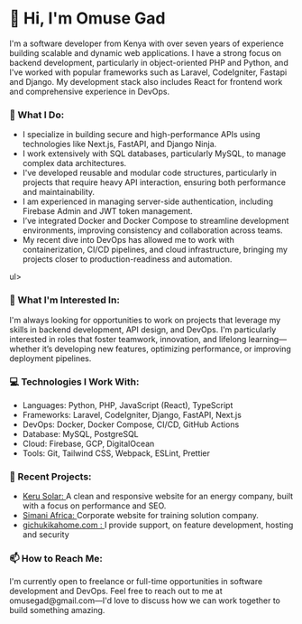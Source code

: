 <h1>👋 Hi, I'm Omuse Gad </h1>
<P>I'm a software developer from Kenya with over seven years of experience building scalable and dynamic web applications. I have a strong focus on backend development, particularly in object-oriented PHP and Python, and I've worked with popular frameworks such as Laravel, CodeIgniter, Fastapi and Django. My development stack also includes React for frontend work and comprehensive experience in DevOps.</p>

<h3>🌱 What I Do: </h3>
<ul>
<li>I specialize in building secure and high-performance APIs using technologies like Next.js, FastAPI, and Django Ninja.</li>
<li>I work extensively with SQL databases, particularly MySQL, to manage complex data architectures.</li>
<li>I've developed reusable and modular code structures, particularly in projects that require heavy API interaction, ensuring both performance and maintainability.</li>
<li>I am experienced in managing server-side authentication, including Firebase Admin and JWT token management.</li>
<li>I’ve integrated Docker and Docker Compose to streamline development environments, improving consistency and collaboration across teams.</li>
<li>My recent dive into DevOps has allowed me to work with containerization, CI/CD pipelines, and cloud infrastructure, bringing my projects closer to production-readiness and automation.</li>
</ul>ul>
<h3>👀 What I'm Interested In: </h3>
<p>I'm always looking for opportunities to work on projects that leverage my skills in backend development, API design, and DevOps. I'm particularly interested in roles that foster teamwork, innovation, and lifelong learning—whether it’s developing new features, optimizing performance, or improving deployment pipelines.</p>

<h3>💻 Technologies I Work With: </h3>
<ul>
<li>Languages: Python, PHP, JavaScript (React), TypeScript</li>
<li>Frameworks: Laravel, CodeIgniter, Django, FastAPI, Next.js</li>
<li>DevOps: Docker, Docker Compose, CI/CD, GitHub Actions</li>
<li>Database: MySQL, PostgreSQL</li>
<li>Cloud: Firebase, GCP, DigitalOcean</li>
<li>Tools: Git, Tailwind CSS, Webpack, ESLint, Prettier</li>
</ul>

<h3>💼 Recent Projects:</h3>
<ul>
<li> <a href="https://kerusolar.com" target=_blank">Keru Solar: </a> A clean and responsive website for an energy company, built with a focus on performance and SEO.</li>
<li><a href="https://simaniafrica.com" target=_blank">Simani Africa:  </a> Corporate website for training solution company.</li>
<li><a href="https://gichukikahome.com" target=_blank">gichukikahome.com :  </a> I provide support, on feature development, hosting  and security</li>
</ul>
<h3>📫 How to Reach Me:</h3>
<P>I'm currently open to freelance or full-time opportunities in software development and DevOps. Feel free to reach out to me at omusegad@gmail.com—I'd love to discuss how we can work together to build something amazing.</P>
